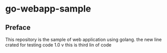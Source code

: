 # go-webapp-sample



## Preface
This repository is the sample of web application using golang.
the new line crated for testing
code 1.0 v
this is third lin of code

